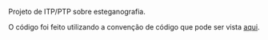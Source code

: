 Projeto de ITP/PTP sobre esteganografia.

O código foi feito utilizando a convenção de código que pode ser vista
[aqui](https://gist.github.com/davidzchen/9188090).
